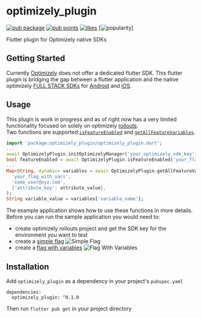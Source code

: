 # optimizely_plugin

[![pub package](https://img.shields.io/pub/v/optimizely_plugin.svg)](https://pub.dev/packages/optimizely_plugin) [![pub points](https://badges.bar/optimizely_plugin/pub%20points)](https://pub.dev/packages/optimizely_plugin/score) [![likes](https://badges.bar/optimizely_plugin/likes)](https://pub.dev/packages/optimizely_plugin/score) [![popularity](https://badges.bar/optimizely_plugin/popularity)]

Flutter plugin for Optimizely native SDKs

## Getting Started

Currently [Optimizely](https://www.optimizely.com/) does not offer a dedicated flutter SDK. This flutter plugin is bridging the gap between a flutter application and the native optimizely [FULL STACK SDKs](https://docs.developers.optimizely.com/full-stack/docs) for [Android](https://docs.developers.optimizely.com/full-stack/docs/android-sdk) and [iOS](https://docs.developers.optimizely.com/full-stack/docs/swift-sdk). 

## Usage
This plugin is work in progress and as of right now has a very limited functionality focused on solely on optimizely [rollouts](https://docs.developers.optimizely.com/full-stack/docs/introduction-to-rollouts).  
Two functions are supported:[`isFeatureEnabled`](https://docs.developers.optimizely.com/full-stack/docs/is-feature-enabled-android) and [`getAllFeatureVariables`](https://docs.developers.optimizely.com/full-stack/docs/get-all-feature-variables-android).
```dart
import 'package:optimizely_plugin/optimizely_plugin.dart';
...
await OptimizelyPlugin.initOptimizelyManager('your_optimizely_sdk_key');
bool featureEnabled = await OptimizelyPlugin.isFeatureEnabled('your_flag', 'some_user@xyz.com');
...
Map<String, dynamic> variables = await OptimizelyPlugin.getAllFeatureVariables(
  'your_flag_with_vars',
  'some_user@xyz.com',
  {'attribute_key': attribute_value},
);
String variable_value = variables['variable_name'];
```
The example application shows how to use these functions in more details.  Before you can run the sample application you would need to:
 
 - create optimizely rollouts project and get the SDK key for the environment you want to test
 - create a [simple flag](https://docs.developers.optimizely.com/full-stack/docs/create-feature-flags)
   ![Simple Flag](https://user-images.githubusercontent.com/46966906/101215706-48b26f80-364c-11eb-8dc7-e8d7a0d7b861.png)
 - create a [flag with variables](https://docs.developers.optimizely.com/full-stack/docs/create-feature-variables)
   ![Flag With Variables](https://user-images.githubusercontent.com/46966906/101215717-4e0fba00-364c-11eb-8e49-cd43e03a60fb.png)

## Installation

Add `optimizely_plugin` as a dependency in your project's `pubspec.yaml`

```
dependencies:
  optimizely_plugin: ^0.1.0
```

Then run `flutter pub get` in your project directory
